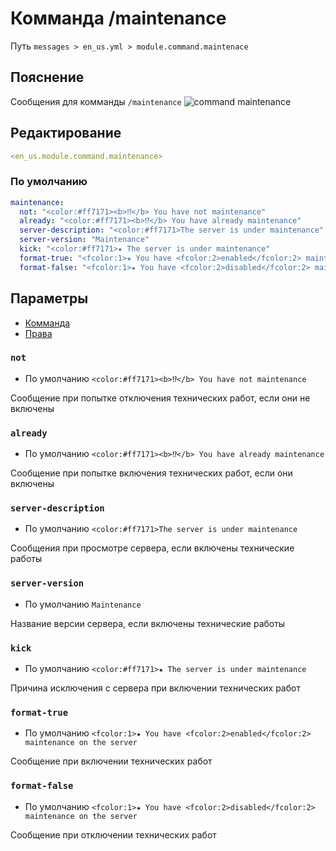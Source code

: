 # Комманда /maintenance
Путь `messages > en_us.yml > module.command.maintenace`

## Пояснение
Сообщения для комманды `/maintenance`
![command maintenance](/commandmaintenance.png)

## Редактирование
```yaml
<en_us.module.command.maintenance>
```

### По умолчанию
```yaml
maintenance:
  not: "<color:#ff7171><b>⁉</b> You have not maintenance"
  already: "<color:#ff7171><b>⁉</b> You have already maintenance"
  server-description: "<color:#ff7171>The server is under maintenance"
  server-version: "Maintenance"
  kick: "<color:#ff7171>★ The server is under maintenance"
  format-true: "<fcolor:1>★ You have <fcolor:2>enabled</fcolor:2> maintenance on the server"
  format-false: "<fcolor:1>★ You have <fcolor:2>disabled</fcolor:2> maintenance on the server"
```

## Параметры

- [Комманда](/en/commands/module/command/maintenance/)
- [Права](/en/permissions/module/command/maintenance/)

### `not`
- По умолчанию `<color:#ff7171><b>⁉</b> You have not maintenance`

Сообщение при попытке отключения технических работ, если они не включены

### `already`
- По умолчанию `<color:#ff7171><b>⁉</b> You have already maintenance`

Сообщение при попытке включения технических работ, если они включены

### `server-description`
- По умолчанию `<color:#ff7171>The server is under maintenance`

Сообщения при просмотре сервера, если включены технические работы

### `server-version`
- По умолчанию `Maintenance`

Название версии сервера, если включены технические работы

### `kick`
- По умолчанию `<color:#ff7171>★ The server is under maintenance`

Причина исключения с сервера при включении технических работ

### `format-true`
- По умолчанию `<fcolor:1>★ You have <fcolor:2>enabled</fcolor:2> maintenance on the server`

Сообщение при включении технических работ

### `format-false`
- По умолчанию `<fcolor:1>★ You have <fcolor:2>disabled</fcolor:2> maintenance on the server`

Сообщение при отключении технических работ